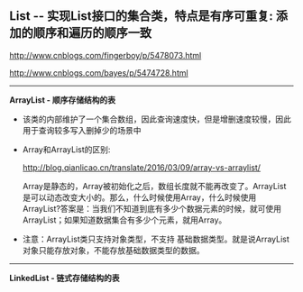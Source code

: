 ## List -- 实现List接口的集合类，特点是有序可重复: 添加的顺序和遍历的顺序一致

http://www.cnblogs.com/fingerboy/p/5478073.html

http://www.cnblogs.com/bayes/p/5474728.html

____________________________________________

**ArrayList - 顺序存储结构的表**

- 该类的内部维护了一个集合数组，因此查询速度快，但是增删速度较慢，因此用于查询较多写入删掉少的场景中

- Array和ArrayList的区别:

  http://blog.qianlicao.cn/translate/2016/03/09/array-vs-arraylist/

  Array是静态的，Array被初始化之后，数组长度就不能再改变了。ArrayList是可以动态改变大小的。那么，什么时候使用Array，什么时候使用ArrayList?答案是：当我们不知道到底有多少个数据元素的时候，就可使用ArrayList；如果知道数据集合有多少个元素，就用Array。

- 注意：ArrayList类只支持对象类型，不支持 基础数据类型。就是说ArrayList对象只能存放对象，不能存放基础数据类型的数据。


____________________________________________

**LinkedList - 链式存储结构的表**
